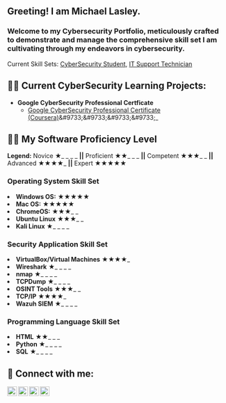 <h2>Greeting!  I am Michael Lasley.</h2><h3>Welcome to my Cybersecurity Portfolio, meticulously crafted to demonstrate and manage the comprehensive skill set I am cultivating through my endeavors in cybersecurity.</h3>Current Skill Sets: <a href="https://github.com/michaeldlasley">CyberSecurity Student</a>, <a href="https://www.linkedin.com/in/mdlasley/">IT Support Technician</a> </h1>

<h2>👨‍💻 Current CyberSecurity Learning Projects:</h2>

- <b>Google CyberSecurity Professional Certficate </b>
  - [Google CyberSecurity Professional Certificate (Coursera)](https://www.coursera.org/professional-certificates/google-cybersecurity?)&#9733;&#9733;&#9733;&#9733;_
<h2>👨‍💻 My Software Proficiency Level</h2>

<!DOCTYPE html>
<html lang="en">
<head>
    <meta charset="UTF-8">
    <meta name="viewport" content="width=device-width, initial-scale=1.0">
</head>
<body>
    <div class="legend">                                           
        <strong>Legend:</strong>   Novice &#9733;_ _ _ _  <b>||</b> Proficient &#9733;&#9733;_ _ _  <b>||</b> Competent &#9733;&#9733;&#9733;_ _  <b>||</b> Advanced &#9733;&#9733;&#9733;&#9733;_  <b>||</b> Expert &#9733;&#9733;&#9733;&#9733;&#9733;
    </div>
        <h3>Operating System Skill Set</h3>
              <li><strong>Windows OS:</strong> <span class="stars">&#9733;&#9733;&#9733;&#9733;&#9733;</span></li>
              <li><strong>Mac OS:</strong> <span class="stars">&#9733;&#9733;&#9733;&#9733;&#9733;</span></li>
              <li><strong>ChromeOS:</strong> <span class="stars">&#9733;&#9733;&#9733;_ _</span></li>
              <li><strong>Ubuntu Linux</strong> <span class="stars">&#9733;&#9733;&#9733;_ _</span></li>
              <li><strong>Kali Linux</strong> <span class="stars">&#9733;_ _ _ _</span></li>
        <h3>Security Application Skill Set</h3>
              <li><strong>VirtualBox/Virtual Machines</strong> <span class="stars">&#9733;&#9733;&#9733;&#9733;_</span></li>
              <li><strong>Wireshark</strong> <span class="stars">&#9733;_ _ _ _</span></li>
              <li><strong>nmap</strong> <span class="stars">&#9733;_ _ _ _</span></li>
              <li><strong>TCPDump</strong> <span class="stars">&#9733;_ _ _ _</span></li>
              <li><strong>OSINT Tools</strong> <span class="stars">&#9733;&#9733;&#9733;_ _</span></li>
              <li><strong>TCP/IP</strong> <span class="stars">&#9733;&#9733;&#9733;&#9733;_</span></li>
              <li><strong>Wazuh SIEM</strong> <span class="stars">&#9733;_ _ _ _</span></li>
        <h3>Programming Language Skill Set</h3>
              <li><strong>HTML</strong> <span class="stars">&#9733;&#9733;_ _ _</span></li>
              <li><strong>Python</strong> <span class="stars">&#9733;_ _ _ _</span></li>
              <li><strong>SQL</strong> <span class="stars">&#9733;_ _ _ _</span></li>

            
</body>
</html>

<h2> 🤳 Connect with me:</h2>

[<img align="left" alt="michaeldlasley | YouTube" width="22px" src="https://cdn.jsdelivr.net/npm/simple-icons@v3/icons/youtube.svg" />][youtube]
[<img align="left" alt="michaeldlasley | Twitter" width="22px" src="https://cdn.jsdelivr.net/npm/simple-icons@v3/icons/twitter.svg" />][twitter]
[<img align="left" alt="mdlasley | LinkedIn" width="22px" src="https://cdn.jsdelivr.net/npm/simple-icons@v3/icons/linkedin.svg" />][linkedin]
[<img align="left" alt="michaeldlasley | Instagram" width="22px" src="https://cdn.jsdelivr.net/npm/simple-icons@v3/icons/instagram.svg" />][instagram]

[twitter]: https://twitter.com/michaeldlasley
[youtube]: https://www.youtube.com/c/michaeldlasley
[instagram]: https://www.instagram.com/michaeldlasley/
[linkedin]: https://linkedin.com/in/mdlasley

<!--
**michaeldlasley/michaeldlasley** is a ✨ _special_ ✨ repository because its `README.md` (this file) appears on your GitHub profile.

Here are some ideas to get you started:

- 🔭 I’m currently working on ...
- 🌱 I’m currently learning ...
- 👯 I’m looking to collaborate on ...
- 🤔 I’m looking for help with ...
- 💬 Ask me about ...
- 📫 How to reach me: ...
- 😄 Pronouns: ...
- ⚡ Fun fact: ...
-->

